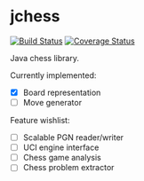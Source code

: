 # jchess

[![Build Status](https://travis-ci.org/ddobbelaere/caissa.svg?branch=master)](https://travis-ci.org/ddobbelaere/caissa)
[![Coverage Status](https://coveralls.io/repos/github/ddobbelaere/caissa/badge.svg?branch=master)](https://coveralls.io/github/ddobbelaere/caissa?branch=master)

Java chess library.

Currently implemented:

- [x] Board representation
- [ ] Move generator

Feature wishlist:

- [ ] Scalable PGN reader/writer
- [ ] UCI engine interface
- [ ] Chess game analysis
- [ ] Chess problem extractor
